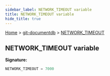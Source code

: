 ```yaml
---
sidebar_label: NETWORK_TIMEOUT variable
title: NETWORK_TIMEOUT variable
hide_title: true
---
```


[Home](./index.md) &gt; [git-documentdb](./git-documentdb.md) &gt; [NETWORK\_TIMEOUT](./git-documentdb.network_timeout.md)

## NETWORK\_TIMEOUT variable


<b>Signature:</b>

```typescript
NETWORK_TIMEOUT = 7000
```

